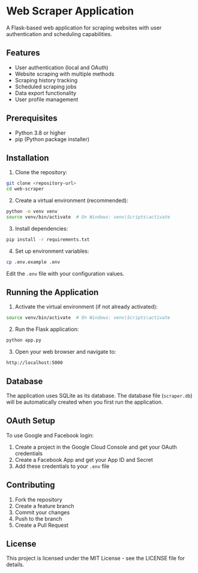 # Web Scraper Application

A Flask-based web application for scraping websites with user authentication and scheduling capabilities.

## Features

- User authentication (local and OAuth)
- Website scraping with multiple methods
- Scraping history tracking
- Scheduled scraping jobs
- Data export functionality
- User profile management

## Prerequisites

- Python 3.8 or higher
- pip (Python package installer)

## Installation

1. Clone the repository:
```bash
git clone <repository-url>
cd web-scraper
```

2. Create a virtual environment (recommended):
```bash
python -m venv venv
source venv/bin/activate  # On Windows: venv\Scripts\activate
```

3. Install dependencies:
```bash
pip install -r requirements.txt
```

4. Set up environment variables:
```bash
cp .env.example .env
```
Edit the `.env` file with your configuration values.

## Running the Application

1. Activate the virtual environment (if not already activated):
```bash
source venv/bin/activate  # On Windows: venv\Scripts\activate
```

2. Run the Flask application:
```bash
python app.py
```

3. Open your web browser and navigate to:
```
http://localhost:5000
```

## Database

The application uses SQLite as its database. The database file (`scraper.db`) will be automatically created when you first run the application.

## OAuth Setup

To use Google and Facebook login:

1. Create a project in the Google Cloud Console and get your OAuth credentials
2. Create a Facebook App and get your App ID and Secret
3. Add these credentials to your `.env` file

## Contributing

1. Fork the repository
2. Create a feature branch
3. Commit your changes
4. Push to the branch
5. Create a Pull Request

## License

This project is licensed under the MIT License - see the LICENSE file for details. 